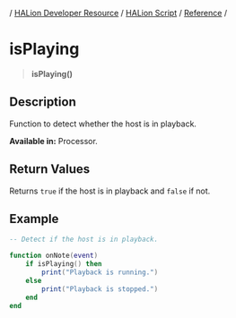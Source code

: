 / [HALion Developer Resource](../../HALion-Developer-Resource.md) / [HALion Script](./HALion-Script.md) / [Reference](./Reference.md) /

# isPlaying

>**isPlaying()**

## Description

Function to detect whether the host is in playback.

**Available in:** Processor.

## Return Values

Returns ``true`` if the host is in playback and ``false`` if not.

## Example

```lua
-- Detect if the host is in playback.

function onNote(event)
    if isPlaying() then
        print("Playback is running.")
    else
        print("Playback is stopped.")
    end
end
```